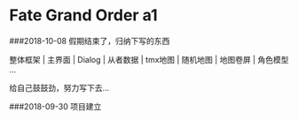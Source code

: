 # Fate Grand Order a1

###2018-10-08
假期结束了，归纳下写的东西

整体框架 | 主界面 | Dialog | 从者数据 | tmx地图 | 随机地图 | 地图卷屏 | 角色模型 ...

给自己鼓鼓劲，努力写下去...

###2018-09-30
项目建立
